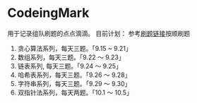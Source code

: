 # CodeingMark
用于记录组队刷题的点点滴滴。
目前计划：
参考[刷题链接](https://www.programmercarl.com)按顺刷题
1. 贪心算法系列，每天三题。「9.15 ~ 9.21」
2. 数组系列，每天三题。「9.22 ～ 9.23」
3. 链表系列, 每天三题。「9.24 ～ 9.25」
4. 哈希表系列，每天三题。「9.26 ～ 9.28」
5. 字符串系列，每天三题。「9.29 ～ 9.30」
6. 双指针法系列，每天两题。「10.1 ～ 10.5」
